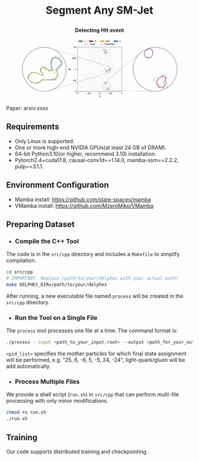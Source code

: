 # __<p align=center>Segment Any SM-Jet</p>__

__<p align=center>Detecting Htt event</p>__
<div align=center>
   <figure>
      <img src="./result/jet.png" alt="htt"/>
   </figure>
</div>

Paper: arxiv.xxxx 

## Requirements
* Only Linux is supported.
* One or more high-end NVIDIA GPUs(at least 24 GB of DRAM).
* 64-bit Python3.10(or higher, recommend 3.10) installation.
* Pytorch2.4+cuda11.8, causal-conv1d==1.14.0, mamba-ssm==2.2.2, pulp==3.1.1.

## Environment Configuration
* Mamba install: https://github.com/state-spaces/mamba
* VMamba install: https://github.com/MzeroMiko/VMamba

## Preparing Dataset
* ### Compile the C++ Tool  
The code is in the `src/cpp` directory and includes a `Makefile` to simplify compilation.
```bash
cd src/cpp
# IMPORTANT: Replace /path/to/your/delphes with your actual path!
make DELPHES_DIR=/path/to/your/delphes
```
After running, a new executable file named `process` will be created in the `src/cpp` directory.
* ### Run the Tool on a Single File  
The `process` tool processes one file at a time. The command format is:
```bash
./process --input <path_to_your_input.root> --output <path_for_your_output.dat> --pids "<pid_list>"
```
`<pid_list>` specifies the mother particles for which final state assignment will be performed, e.g. "25, 6, -6, 5, -5, 24, -24", light-quark/gluon will be add automatically.
* ### Process Multiple Files
We provide a shell script (`run.sh`) in `src/cpp` that can perform multi-file processing with only minor modifications.
```bash
chmod +x run.sh
./run.sh
```

## Training
Our code supports distributed training and checkpointing.
